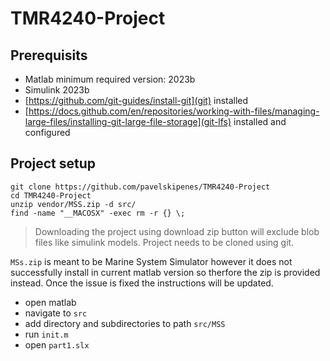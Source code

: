 # TMR4240-Project

## Prerequisits

- Matlab minimum required version: 2023b
- Simulink 2023b
- [https://github.com/git-guides/install-git](git) installed
- [https://docs.github.com/en/repositories/working-with-files/managing-large-files/installing-git-large-file-storage](git-lfs) installed and configured

## Project setup

```
git clone https://github.com/pavelskipenes/TMR4240-Project
cd TMR4240-Project
unzip vendor/MSS.zip -d src/
find -name "__MACOSX" -exec rm -r {} \;
```

> Downloading the project using download zip button will exclude blob files like simulink models. Project needs to be cloned using git.

`MSs.zip` is meant to be Marine System Simulator however it does not successfully install in current matlab version so therfore the zip is provided instead. Once the issue is fixed the instructions will be updated.

- open matlab
- navigate to `src`
- add directory and subdirectories to path `src/MSS`
- run `init.m`
- open `part1.slx`
